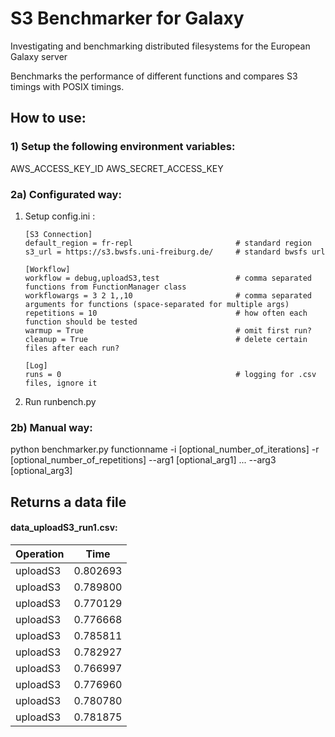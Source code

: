 # S3 Benchmarker for Galaxy
 Investigating and benchmarking distributed filesystems for the European Galaxy server

 Benchmarks the performance of different functions and compares S3 timings with POSIX timings.

## How to use:

### 1) Setup the following environment variables:
AWS_ACCESS_KEY_ID
AWS_SECRET_ACCESS_KEY

### 2a) Configurated way:
 1. Setup config.ini  :

        [S3 Connection]
        default_region = fr-repl                       # standard region
        s3_url = https://s3.bwsfs.uni-freiburg.de/     # standard bwsfs url

        [Workflow]
        workflow = debug,uploadS3,test                 # comma separated functions from FunctionManager class
        workflowargs = 3 2 1,,10                       # comma separated arguments for functions (space-separated for multiple args)
        repetitions = 10                               # how often each function should be tested
        warmup = True                                  # omit first run?
        cleanup = True                                 # delete certain files after each run?

        [Log]
        runs = 0                                       # logging for .csv files, ignore it

 3. Run runbench.py

### 2b) Manual way:
 python benchmarker.py functionname -i [optional_number_of_iterations] -r [optional_number_of_repetitions] --arg1 [optional_arg1] ... --arg3 [optional_arg3]

## Returns a data file
#### data_uploadS3_run1.csv:

Operation       |Time                 |
----------------|---------------------|
uploadS3        |             0.802693|
uploadS3        |             0.789800|
uploadS3        |             0.770129|
uploadS3        |             0.776668|
uploadS3        |             0.785811|
uploadS3        |             0.782927|
uploadS3        |             0.766997|
uploadS3        |             0.776960|
uploadS3        |             0.780780|
uploadS3        |             0.781875|
